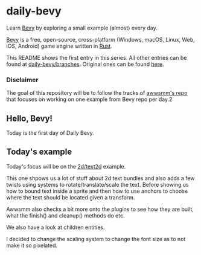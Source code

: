 # daily-bevy

Learn [Bevy](https://bevyengine.org/) by exploring a small example (almost) every day.

[Bevy](https://github.com/bevyengine/bevy/) is a free, open-source, cross-platform (Windows, macOS, Linux, Web, iOS, Android) game engine written in [Rust](https://www.rust-lang.org/).

This README shows the first entry in this series. All other entries can be found at [daily-bevy/branches](https://github.com/vroussea/daily-bevy/branches).
Original ones can be found [here](https://github.com/awwsmm/daily-bevy/branches).

### Disclaimer
The goal of this repository will be to follow the tracks of [awwsmm's repo](https://github.com/awwsmm/daily-bevy/blob/master/README.md) that focuses on working on one example from Bevy repo per day.2

## Hello, Bevy!

Today is the first day of Daily Bevy.

## Today's example
Today's focus will be on the [2d/text2d](https://github.com/bevyengine/bevy/blob/v0.12.1/examples/2d/text2d.rs) example.

This one shpows us a lot of stuff about 2d text bundles and also adds a few twists using systems to rotate/translate/scale the text. Before showing us how to bound text inside a sprite and then how to use anchors to choose where the text should be located given a transform.

Awwsmm also checks a bit more onto the plugins to see how they are built, what the finish() and cleanup() methods do etc.

We also have a look at children entities.

I decided to change the scaling system to change the font size as to not make it so pixelated.
